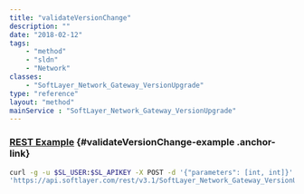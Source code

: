 ```yaml
---
title: "validateVersionChange"
description: ""
date: "2018-02-12"
tags:
    - "method"
    - "sldn"
    - "Network"
classes:
    - "SoftLayer_Network_Gateway_VersionUpgrade"
type: "reference"
layout: "method"
mainService : "SoftLayer_Network_Gateway_VersionUpgrade"
---
```


### [REST Example](#validateVersionChange-example) <a href="/article/rest/"><i class="fas fa-question"></i></a> {#validateVersionChange-example .anchor-link} 
```bash
curl -g -u $SL_USER:$SL_APIKEY -X POST -d '{"parameters": [int, int]}' \
'https://api.softlayer.com/rest/v3.1/SoftLayer_Network_Gateway_VersionUpgrade/{SoftLayer_Network_Gateway_VersionUpgradeID}/validateVersionChange'
```
